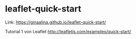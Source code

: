 # leaflet-quick-start

Link:   https://ginaalina.github.io/leaflet-quick-start/

Tutorial 1 von Leaflet    http://leafletjs.com/examples/quick-start/
